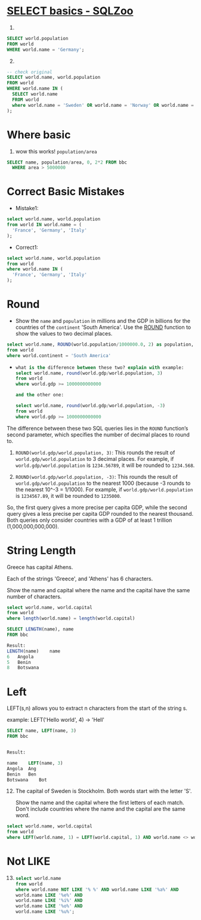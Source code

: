 # [SELECT basics - SQLZoo](https://www.sqlzoo.net/wiki/SELECT_basics)

1.

```sql
SELECT world.population
FROM world
WHERE world.name = 'Germany';
```

2.

```sql
-- check original
SELECT world.name, world.population
FROM world
WHERE world.name IN (
  SELECT world.name
  FROM world
  where world.name = 'Sweden' OR world.name = 'Norway' OR world.name = 'Denmark'
);
```

# Where basic

1. wow this works! `population/area`

```sql
SELECT name, population/area, 0, 2*2 FROM bbc
  WHERE area > 5000000
```

# Correct Basic Mistakes

- Mistake1:

```sql
select world.name, world.population
from world IN world.name = (
  'France', 'Germany', 'Italy'
);
```

- Correct1:

```sql
select world.name, world.population
from world
where world.name IN (
  'France', 'Germany', 'Italy'
);
```

# Round

- Show the `name` and `population` in millions and the GDP in billions for the countries of the `continent` 'South America'. Use the [ROUND](https://www.sqlzoo.net/wiki/ROUND "ROUND") function to show the values to two decimal places.

```sql
select world.name, ROUND(world.population/1000000.0, 2) as population, ROUND(world.gdp/1000000000.0, 2) as GDP
from world
where world.continent = 'South America'
```

- ```sql
  what is the difference between these two? explain with example:
  select world.name, round(world.gdp/world.population, 3)
  from world
  where world.gdp >= 1000000000000
  
  and the other one:
  
  select world.name, round(world.gdp/world.population, -3)
  from world
  where world.gdp >= 1000000000000
  ```

The difference between these two SQL queries lies in the `ROUND` function’s second parameter, which specifies the number of decimal places to round to.

1. `ROUND(world.gdp/world.population, 3)`: This rounds the result of `world.gdp/world.population` to 3 decimal places. For example, if `world.gdp/world.population` is `1234.56789`, it will be rounded to `1234.568`.

2. `ROUND(world.gdp/world.population, -3)`: This rounds the result of `world.gdp/world.population` to the nearest 1000 (because -3 rounds to the nearest 10^-3 = 1/1000). For example, if `world.gdp/world.population` is `1234567.89`, it will be rounded to `1235000`.

So, the first query gives a more precise per capita GDP, while the second query gives a less precise per capita GDP rounded to the nearest thousand. Both queries only consider countries with a GDP of at least 1 trillion (1,000,000,000,000).



# String Length

Greece has capital Athens.

Each of the strings 'Greece', and 'Athens' has 6 characters.

Show the name and capital where the name and the capital have the same number of characters.

```sql
select world.name, world.capital
from world
where length(world.name) = length(world.capital)
```

```sql
SELECT LENGTH(name), name
FROM bbc

Result:
LENGTH(name)	name
6	Angola
5	Benin
8	Botswana
```

# Left

LEFT(s,n) allows you to extract n characters from the start of the string s.

example:   LEFT('Hello world', 4) -> 'Hell'

```sql
SELECT name, LEFT(name, 3)
FROM bbc


Result:

name	LEFT(name, 3)
Angola	Ang
Benin	Ben
Botswana	Bot
```



12. The capital of Sweden is Stockholm. Both words start with the letter 'S'.
    
    Show the name and the capital where the first letters of each match. Don't include countries where the name and the capital are the same word.

```sql
select world.name, world.capital
from world
where LEFT(world.name, 1) = LEFT(world.capital, 1) AND world.name <> world.capital
```

# Not LIKE

13. ```sql
    select world.name
    from world
    where world.name NOT LIKE '% %' AND world.name LIKE '%a%' AND
    world.name LIKE '%e%' AND
    world.name LIKE '%i%' AND
    world.name LIKE '%o%' AND
    world.name LIKE '%u%';
    ```
